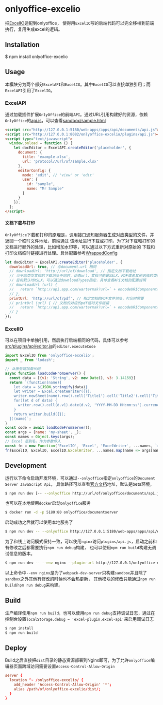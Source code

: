 # onlyoffice-excelio

  把[ExcelIO](https://www.npmjs.com/package/node-excelio)适配到onlyoffice，
  使得用`ExcelIO`写的后端代码可以完全移植到前端执行，复用生成excel的逻辑。

## Installation

$ npm install onlyoffice-excelio

## Usage

  本模块分为两个部分`ExcelAPI`和`ExcelIO`。其中`ExcelIO`可以直接单独引用；而`ExcelAPI`引用了`ExcelIO`。

### ExcelAPI

  通过加载插件扩展`OnlyOffice`的前端`API`。通过URL引用构建好的资源，依赖`OnlyOffice`的[api.js](https://api.onlyoffice.com/editors/basic)，可以查看[sandbox/sample.html](sandbox/sample.html)

```html
<script src="http://127.0.0.1:5180/web-apps/apps/api/documents/api.js"></script>
<script src="http://127.0.0.1:8082/onlyoffice-excelio/plugins/api.js"></script>
<script type="text/javascript">
  window.onload = function () {
    let docEditor = ExcelAPI.createEditor('placeholder', {
      document: {
        title: 'example.xlsx',
        url: 'protocol//url/of/sample.xlsx'
      },
      editorConfig: {
        mode: 'edit', // 'view' or 'edit'
        user: {
          id: "sample",
          name: "Mr Sample"
        }
      }
    });
  };
</script>
```

#### 文档下载与打印

  `OnlyOffice`下载和打印的原理是，调用接口通知服务器生成对应类型的文件，并返回一个临时文件地址，前端通过
  该地址进行下载或打印。为了对下载和打印的文档进行额外的处理，比如增加水印等，可以通过以下方式重新对原始的
  下载和打印文档临时链接进行处理。具体配置参考[WrappedConfig](global.html#WrappedConfig)
```js
let docEditor = ExcelAPI.createEditor('placeholder', {
  downloadUrl: true, // 与document.url 相同
  // downloadUrl: 'http://url/of/download', // 指定文档下载地址
  // 当不同类型文档的下载地址不同时，动态url，文档可能是XSLX、PDF或者其他选择的类型，
  // 目前默认时XSLX，可以通过downloadTypes指定，具体查看API文档的配置说明
  // downloadUrl (url) {
  //   return `http://api.app.com/wartermak?url=` + encodeURIComponent(url);
  // },
  printUrl: 'http://url/of/pdf', // 指定文档的PDF文件地址，打印时需要
  // printUrl (url) { // 文档的对应的pdf临时文件链接
  //   return `http://api.app.com/wartermak?url=` + encodeURIComponent(url);
  // }
});
```

### ExcelIO

  可以在项目中单独引用，然后执行后端相同的代码，具体可以参考[src/plugins/api/editor.js](src/plugins/api/editor.js)的`editor.executeCode`
```js
import ExcelIO from 'onlyoffice-excelio';
import _ from 'lodash';

// 从服务端加载代码
async function loadCodeFromServer() {
  const data = [{v1: 'String', v2: new Date(), v3: 3.14159}]
  return `(function(name){
    let data = ${JSON.stringify(data)}
    let writer = Excel.createWriter({});
    writer.newSheet(name).row().cell('Title1').cell('Title2').cell('Title3');
    for(let d of data) {
      writer.row().cell(d.v1).date(d.v2, 'YYYY-MM-DD HH:mm:ss').currency(_.round(d.v3, 2), '$')
    }
    return writer.build({});
  })(name)`;
}
const code = await loadCodeFromServer();
const args = {name: 'my-sheet', _};
const names = Object.keys(args);
// Excel 是别名，作为参数传入
const fn = new Function('ExcelIO', 'Excel', 'ExcelWriter', ...names, `return (${code})`);
fn(ExcelIO, ExcelIO, ExcelIO.ExcelWriter, ...names.map(name => args[name]));
```

## Development

  运行以下命令启动开发环境，可以通过`--onlyoffice`指定`onlyoffice`的`Document Server JavaScript Api`，
  具体路径可以查看[官方文档](https://api.onlyoffice.com/editors/basic)地址，默认是beta环境。
```bash
$ npm run dev [-- --onlyoffice http://url/of/onlyoffice/documents/api.js]
```
  也可以在本地使用`docker`启动`onlyoffice`服务
```bash
$ docker run -d -p 5180:80 onlyoffice/documentserver
```
  启动成功之后就可以使用本地服务了

```bash
$ npm run dev -- --onlyoffice http://127.0.0.1:5180/web-apps/apps/api/documents/api.js
```

  为了和线上访问模式保持一致，可以使用`nginx`访问`plugins/api.js`，启动之前和有修改之后都需要执行`npm run debug`构建，
  也可以使用`npm run build`构建无调试信息的版本。
```bash
$ npm run dev -- --env nginx --plugin-url http://127.0.0.1/onlyoffice-excelio/plugins/api.js
```
  以上命令中`--env nginx`是为了`webpack-dev-server`只构建`sandbox`并且除了`sandbox`之外其他有修改的时候也不会热更新，
  其他模块的修改只能通过`npm run build`/`npm run debug`来构建。

## Build

  生产编译使用`npm run build`，也可以使用`npm run debug`支持调试日志，通过在控制台设置`localStorage.debug = 'excel-plugin,excel-api'`来启用调试日志

```js
$ npm install
$ npm run build
```

## Deploy

  Build之后直接把`dist`目录的静态资源部署到Nginx即可，为了允许`onlyoffice`编辑器页面跨域访问需要设置`Access-Control-Allow-Origin`
```conf
server {
  location ^~ /onlyoffice-excelio/ {
    add_header 'Access-Control-Allow-Origin' '*';
    alias /path/of/onlyoffice-excelio/dist/;
  }
}
```
